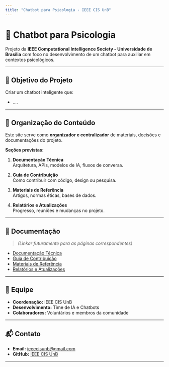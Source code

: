 ```yaml
---
title: "Chatbot para Psicologia - IEEE CIS UnB"
---
```


# 🤖 Chatbot para Psicologia
Projeto da **IEEE Computational Intelligence Society - Universidade de Brasília** com foco no desenvolvimento de um chatbot para auxiliar em contextos psicológicos.

---

## 📌 Objetivo do Projeto
Criar um chatbot inteligente que:
- ....

---

## 📂 Organização do Conteúdo
Este site serve como **organizador e centralizador** de materiais, decisões e documentações do projeto.

**Seções previstas:**
1. **Documentação Técnica**  
   Arquitetura, APIs, modelos de IA, fluxos de conversa.

2. **Guia de Contribuição**  
   Como contribuir com código, design ou pesquisa.

3. **Materiais de Referência**  
   Artigos, normas éticas, bases de dados.

4. **Relatórios e Atualizações**  
   Progresso, reuniões e mudanças no projeto.

---

## 📄 Documentação
> *(Linkar futuramente para as páginas correspondentes)*

- [Documentação Técnica](#)
- [Guia de Contribuição](#)
- [Materiais de Referência](#)
- [Relatórios e Atualizações](#)

---

## 👥 Equipe
- **Coordenação:** IEEE CIS UnB  
- **Desenvolvimento:** Time de IA e Chatbots  
- **Colaboradores:** Voluntários e membros da comunidade

---

## 📬 Contato
- **Email:** ieeecisunb@gmail.com
- **GitHub:** [IEEE CIS UnB](https://unb-cis.github.io/Chatbot-Psicologia/)

---
